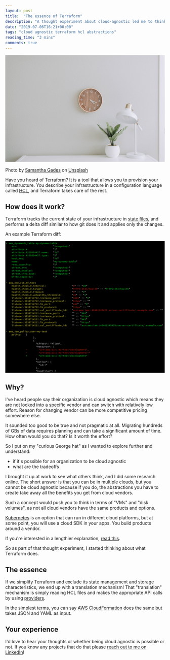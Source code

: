```yaml
---
layout: post
title:  "The essence of Terraform"
description: "A thought experiment about cloud-agnostic led me to think about what Terraform really does"
date: "2019-07-06T16:21+00:00"
tags: "cloud agnostic terraform hcl abstractions"
reading_time: "3 mins"
comments: true
---
```


![The essence of Terraform](/assets/images/posts/the-essence-of-terraform.jpg "The essence of Terraform")

Photo by [Samantha Gades](https://unsplash.com/@srosinger3997?utm_source=unsplash&utm_medium=referral&utm_content=creditCopyText) on [Unsplash](https://unsplash.com/search/photos/perfect?utm_source=unsplash&utm_medium=referral&utm_content=creditCopyText)

Have you heard of [Terraform](https://www.terraform.io/)? It is a tool that allows you to provision your infrastructure. You describe your infrastructure in a configuration language called [HCL](https://www.terraform.io/docs/configuration/syntax.html), and Terraform takes care of the rest.

## How does it work?

Terraform tracks the current state of your infrastructure in [state files](https://www.terraform.io/docs/state/index.html), and performs a delta diff similar to how git does it and applies only the changes.

An example Terraform diff:

![An example Terraform diff](/assets/images/posts/terraform-plan.jpg "An example Terraform diff")

## Why?

I've heard people say their organization is cloud agnostic which  means they are not locked into a specific vendor and can switch with relatively low effort. Reason for changing vendor can be more competitive pricing somewhere else.

It sounded too good to be true and not pragmatic at all. Migrating hundreds of GBs of data requires planning and can take a significant amount of time. How often would you do that? Is it worth the effort?

So I put on my "curious George hat" as I wanted to explore further and understand:

* if it's possible for an organization to be cloud agnostic
* what are the tradeoffs

I brought it up at work to see what others think, and I did some research online. The short answer is that you can be in multiple clouds, but you cannot be cloud agnostic because if you do, the abstractions you have to create take away all the benefits you get from cloud vendors.

Such a concept would push you to think in terms of "VMs" and "disk volumes", as not all cloud vendors have the same products and options.

[Kubernetes](https://kubernetes.io/) is an option that can run in different cloud platforms, but at some point, you will use a cloud SDK in your apps. You build products around a vendor.

If you're interested in a lengthier explanation, [read this](https://www.finextra.com/blogposting/16840/cloud-native-vs-cloud-agnostic-what-conundrum-behind-the-hype).

So as part of that thought experiment, I started thinking about what Terraform does.

## The essence

If we simplify Terraform and exclude its state management and storage characteristics, we end up with a translation mechanism! That "translation" mechanism is simply reading HCL files and makes the appropriate API calls by using [providers](https://www.terraform.io/docs/configuration/providers.html).

In the simplest terms, you can say [AWS CloudFormation](https://aws.amazon.com/cloudformation/) does the same but takes JSON and YAML as input.

## Your experience

I'd love to hear your thoughts or whether being cloud agnostic is possible or not. If you know any projects that do that please [reach out to me on LinkedIn](https://www.linkedin.com/in/george-g-279883115/)!
